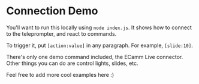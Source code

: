 # Connection Demo

You'll want to run this locally using `node index.js`. It shows how to connect to the teleprompter, and react to commands.

To trigger it, put `[action:value]` in any paragraph. For example, `[slide:10]`.

There's only one demo command included, the ECamm Live connector. Other things you can do are control lights, slides, etc.

Feel free to add more cool examples here :)

